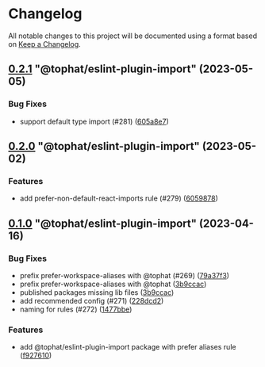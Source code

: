 # Changelog

All notable changes to this project will be documented using a format based on [Keep a Changelog](https://keepachangelog.com/en/1.0.0/).

<!-- MONODEPLOY:BELOW -->

## [0.2.1](https://github.com/tophat/eslint-config/compare/@tophat/eslint-plugin-import@0.2.0...@tophat/eslint-plugin-import@0.2.1) "@tophat/eslint-plugin-import" (2023-05-05)<a name="0.2.1"></a>

### Bug Fixes

* support default type import (#281) ([605a8e7](https://github.com/tophat/eslint-config/commits/605a8e7))




## [0.2.0](https://github.com/tophat/eslint-config/compare/@tophat/eslint-plugin-import@0.1.0...@tophat/eslint-plugin-import@0.2.0) "@tophat/eslint-plugin-import" (2023-05-02)<a name="0.2.0"></a>

### Features

* add prefer-non-default-react-imports rule (#279) ([6059878](https://github.com/tophat/eslint-config/commits/6059878))




## [0.1.0](https://github.com/tophat/eslint-config/compare/@tophat/eslint-plugin-import@0.1.0-rc.0...@tophat/eslint-plugin-import@0.1.0) "@tophat/eslint-plugin-import" (2023-04-16)<a name="0.1.0"></a>

### Bug Fixes

* prefix prefer-workspace-aliases with @tophat (#269) ([79a37f3](https://github.com/tophat/eslint-config/commits/79a37f3))
* prefix prefer-workspace-aliases with @tophat ([3b9ccac](https://github.com/tophat/eslint-config/commits/3b9ccac))
* published packages missing lib files ([3b9ccac](https://github.com/tophat/eslint-config/commits/3b9ccac))
* add recommended config (#271) ([228dcd2](https://github.com/tophat/eslint-config/commits/228dcd2))
* naming for rules (#272) ([1477bbe](https://github.com/tophat/eslint-config/commits/1477bbe))

### Features

* add @tophat/eslint-plugin-import package with prefer aliases rule ([f927610](https://github.com/tophat/eslint-config/commits/f927610))



